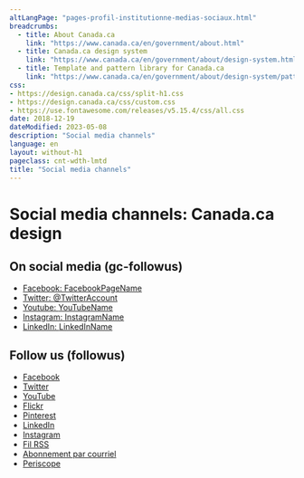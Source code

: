 ```yaml
---
altLangPage: "pages-profil-institutionne-medias-sociaux.html"
breadcrumbs:
  - title: About Canada.ca
    link: "https://www.canada.ca/en/government/about.html"
  - title: Canada.ca design system
    link: "https://www.canada.ca/en/government/about/design-system.html"
  - title: Template and pattern library for Canada.ca
    link: "https://www.canada.ca/en/government/about/design-system/pattern-library.html"  
css:
- https://design.canada.ca/css/split-h1.css
- https://design.canada.ca/css/custom.css
- https://use.fontawesome.com/releases/v5.15.4/css/all.css
date: 2018-12-19
dateModified: 2023-05-08
description: "Social media channels"
language: en
layout: without-h1
pageclass: cnt-wdth-lmtd
title: "Social media channels"
---
```

<h1 property="name" id="wb-cont" dir="ltr"><span class="stacked"><span>Social media channels</span>: <span>Canada.ca design</span></span></h1>
<div class="col-xs-12 col-sm-5 pull-right">
  <section class="provisional gc-followus">
    <h2>On social media (gc-followus)</h2>
    <ul class="list-inline">
      <li> <a href="#facebook" class="facebook wb-lbx"><span class="wb-inv">Facebook: </span>FacebookPageName</a> </li>
      <li> <a href="#" rel="external" class="twitter"><span class="wb-inv">Twitter: </span>@TwitterAccount</a> </li>
      <li> <a href="#" rel="external" class="youtube"><span class="wb-inv">Youtube: </span>YouTubeName</a> </li>
      <li> <a href="#" rel="external" class="instagram"><span class="wb-inv">Instagram: </span>InstagramName</a> </li>
      <li> <a href="#" rel="external" class="linkedin"><span class="wb-inv">LinkedIn: </span>LinkedInName</a> </li>
    </ul>
  </section>
  <section class="followus">
    <h2>Follow us (followus)</h2>
    <ul class="list-inline">
      <li><a href="#facebook" class="facebook wb-lbx wb-init wb-lbx-inited" id="wb-auto-4"><span class="wb-inv">Facebook</span></a></li>
      <li><a href="#" class="twitter" rel="external"><span class="wb-inv">Twitter</span></a></li>
      <li><a href="#youtube" class="youtube wb-lbx wb-init wb-lbx-inited" id="wb-auto-5"><span class="wb-inv">YouTube</span></a></li>
      <li><a href="#" class="flickr" rel="external"><span class="wb-inv">Flickr</span></a></li>
      <li><a href="#" class="pinterest" rel="external"><span class="wb-inv">Pinterest</span></a></li>
      <li><a href="#" class="linkedin" rel="external"><span class="wb-inv">LinkedIn</span></a></li>
      <li><a href="#" class="instagram" rel="external"><span class="wb-inv">Instagram</span></a></li>
      <li><a href="#" class="rss" rel="external"><span class="wb-inv">Fil RSS</span></a></li>
      <li><a href="#" class="email" rel="external"><span class="wb-inv">Abonnement par courriel</span></a></li>
      <li><a href="#" class="periscope" rel="external"><span class="wb-inv">Periscope</span></a></li>
    </ul>
  </section>
</div>
